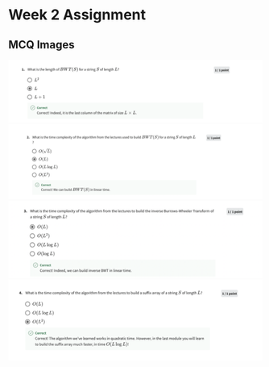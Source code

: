 # Week 2 Assignment
## MCQ Images

![MCQ 1](img/Burrows-Wheeler%20Transform%20and%20Suffix%20Arrays%20week%202%20Q1.png)
![MCQ 2](img//Burrows-Wheeler%20Transform%20and%20Suffix%20Arrays%20week%202%20Q2.png)
![MCQ 3](img/Burrows-Wheeler%20Transform%20and%20Suffix%20Arrays%20week%202%20Q3.png)
![MCQ 4](img/Burrows-Wheeler%20Transform%20and%20Suffix%20Arrays%20week%202%20Q4.png)
